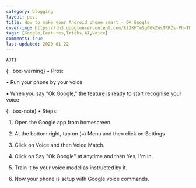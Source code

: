 ```yaml
---
category: blogging
layout: post
title: How to make your Android phone smart - OK Google
cover-img: https://lh3.googleusercontent.com/klJKHTmSgGGkZnsTRRZs-Ph-TNslgBtPUffJ5Er3ts_w4VpidHoz1xC_-lCFt2BHpF1NUwHo7Iasd0m5RYcyf3kNzFksTzInWAwc1Gt2mDytV4_Fu3LVTzZsdmkUGJeRi_HQ6aN-EQ=s246-p-k
tags: [Google,Features,Tricks,AI,Voice]
comments: true
last-updated: 2020-01-22
---
```


``AJT1``

{: .box-warning}
• Pros:

• Run your phone by your voice

• When you say "Ok Google," the feature is ready to start recognise your voice


{: .box-note}
• Steps:

1. Open the Google app from homescreen.

2. At the bottom right, tap on (≡) Menu and then click on Settings

3. Click on Voice and then Voice Match.

4. Click on Say "Ok Google" at anytime and then Yes, I'm in.

5. Train it by your voice model as instructed by it.

6. Now your phone is setup with Google voice commands.
